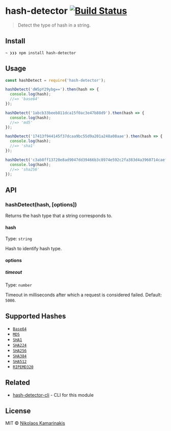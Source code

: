 # hash-detector [![Build Status](https://travis-ci.org/k4m4/hash-detector.svg?branch=master)](https://travis-ci.org/k4m4/hash-detector)

> Detect the type of hash in a string.


## Install

```
~ ❯❯❯ npm install hash-detector
```


## Usage

```js
const hashDetect = require('hash-detector');

hashDetect('dW5pY29ybg==').then(hash => {
  console.log(hash);
  //=> 'base64'
});

hashDetect('1abcb33beeb811dca15f0ac3e47b88d9').then(hash => {
  console.log(hash);
  //=> 'md5'
});

hashDetect('17413f944145f37dcaa9bc55d9a201a248a08aae').then(hash => {
  console.log(hash);
  //=> 'sha1'
});

hashDetect('c3ab8ff13720e8ad9047dd39466b3c8974e592c2fa383d4a3960714caef0c4f2').then(hash => {
  console.log(hash);
  //=> 'sha256'
});
```


## API

### hashDetect(hash, [options])

Returns the hash type that a string corresponds to.

#### hash

Type: `string`

Hash to identify hash type.

#### options

##### timeout

Type: `number`

Timeout in milliseconds after which a request is considered failed. Default: `5000`.


## Supported Hashes

- [`Base64`](https://github.com/kevva/base64-regex)
- [`MD5`](https://github.com/k4m4/md5-regex)
- [`SHA1`](https://github.com/k4m4/sha-regex)
- [`SHA224`](https://github.com/k4m4/sha-regex)
- [`SHA256`](https://github.com/k4m4/sha-regex)
- [`SHA384`](https://github.com/k4m4/sha-regex)
- [`SHA512`](https://github.com/k4m4/sha-regex)
- [`RIPEMD320`](https://github.com/k4m4/ripemd-regex)


## Related

- [hash-detector-cli](https://github.com/k4m4/hash-detector-cli) - CLI for this module


## License

MIT © [Nikolaos Kamarinakis](https://nikolaskama.me)